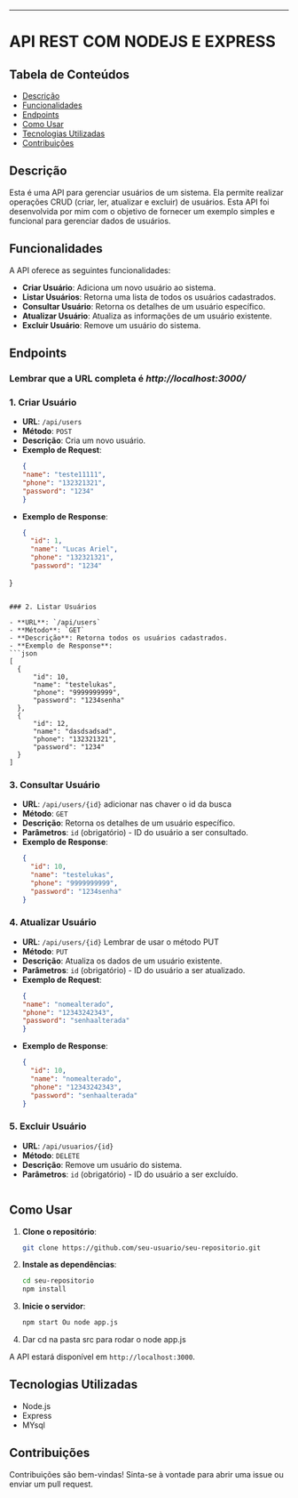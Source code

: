 ---

# API REST COM NODEJS E EXPRESS


## Tabela de Conteúdos

- [Descrição](#descrição)
- [Funcionalidades](#funcionalidades)
- [Endpoints](#endpoints)
- [Como Usar](#como-usar)
- [Tecnologias Utilizadas](#tecnologias-utilizadas)
- [Contribuições](#contribuições)


## Descrição

Esta é uma API para gerenciar usuários de um sistema. Ela permite realizar operações CRUD (criar, ler, atualizar e excluir) de usuários. Esta API foi desenvolvida por mim com o objetivo de fornecer um exemplo simples e funcional para gerenciar dados de usuários.

## Funcionalidades

A API oferece as seguintes funcionalidades:

- **Criar Usuário**: Adiciona um novo usuário ao sistema.
- **Listar Usuários**: Retorna uma lista de todos os usuários cadastrados.
- **Consultar Usuário**: Retorna os detalhes de um usuário específico.
- **Atualizar Usuário**: Atualiza as informações de um usuário existente.
- **Excluir Usuário**: Remove um usuário do sistema.

## Endpoints

### Lembrar que a URL completa é ***http://localhost:3000/***

### 1. Criar Usuário

- **URL**: `/api/users`
- **Método**: `POST`
- **Descrição**: Cria um novo usuário.
- **Exemplo de Request**:
  ```json
  {
  "name": "teste11111",
  "phone": "132321321",
  "password": "1234"
  }
  ```
- **Exemplo de Response**:
  ```json
  {
    "id": 1,
    "name": "Lucas Ariel",
    "phone": "132321321",
    "password": "1234"
}
  ```

### 2. Listar Usuários

- **URL**: `/api/users`
- **Método**: `GET`
- **Descrição**: Retorna todos os usuários cadastrados.
- **Exemplo de Response**:
  ```json
  [
    {
        "id": 10,
        "name": "testelukas",
        "phone": "9999999999",
        "password": "1234senha"
    },
    {
        "id": 12,
        "name": "dasdsadsad",
        "phone": "132321321",
        "password": "1234"
    }
  ]
  ```

### 3. Consultar Usuário

- **URL**: `/api/users/{id}` adicionar nas chaver o id da busca
- **Método**: `GET`
- **Descrição**: Retorna os detalhes de um usuário específico.
- **Parâmetros**: `id` (obrigatório) - ID do usuário a ser consultado.
- **Exemplo de Response**:
  ```json
  {
    "id": 10,
    "name": "testelukas",
    "phone": "9999999999",
    "password": "1234senha"
  }
  ```

### 4. Atualizar Usuário

- **URL**: `/api/users/{id}` Lembrar de usar o método PUT
- **Método**: `PUT`
- **Descrição**: Atualiza os dados de um usuário existente.
- **Parâmetros**: `id` (obrigatório) - ID do usuário a ser atualizado.
- **Exemplo de Request**:
  ```json
  {
  "name": "nomealterado",
  "phone": "12343242343",
  "password": "senhaalterada"
  }

  ```
- **Exemplo de Response**:
  ```json
  {
    "id": 10,
    "name": "nomealterado",
    "phone": "12343242343",
    "password": "senhaalterada"
  }
  ```

### 5. Excluir Usuário

- **URL**: `/api/usuarios/{id}`
- **Método**: `DELETE`
- **Descrição**: Remove um usuário do sistema.
- **Parâmetros**: `id` (obrigatório) - ID do usuário a ser excluído.
  ```

## Como Usar

1. **Clone o repositório**:
   ```bash
   git clone https://github.com/seu-usuario/seu-repositorio.git
   ```
2. **Instale as dependências**:
   ```bash
   cd seu-repositorio
   npm install
   ```
3. **Inicie o servidor**:
   ```bash
   npm start Ou node app.js
   ```
4. Dar cd na pasta src para rodar o node app.js

A API estará disponível em `http://localhost:3000`.

## Tecnologias Utilizadas

- Node.js
- Express
- MYsql 

## Contribuições

Contribuições são bem-vindas! Sinta-se à vontade para abrir uma issue ou enviar um pull request.
